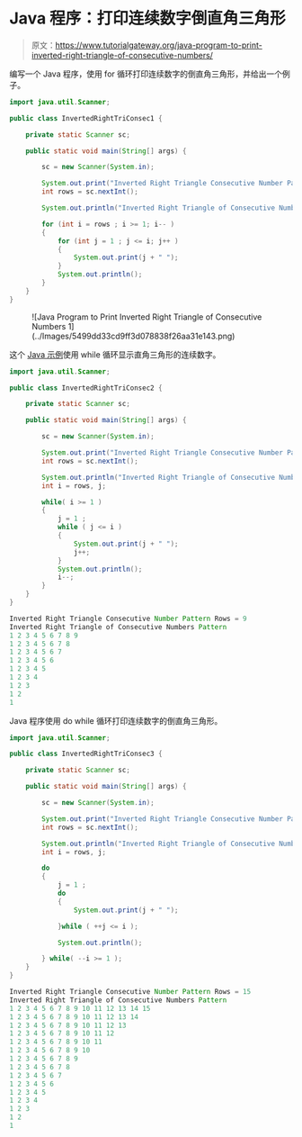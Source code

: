 # Java 程序：打印连续数字倒直角三角形

> 原文：<https://www.tutorialgateway.org/java-program-to-print-inverted-right-triangle-of-consecutive-numbers/>

编写一个 Java 程序，使用 for 循环打印连续数字的倒直角三角形，并给出一个例子。

```java
import java.util.Scanner;

public class InvertedRightTriConsec1 {

	private static Scanner sc;

	public static void main(String[] args) {

		sc = new Scanner(System.in);	

		System.out.print("Inverted Right Triangle Consecutive Number Pattern Rows = ");
		int rows = sc.nextInt();

		System.out.println("Inverted Right Triangle of Consecutive Numbers Pattern");

		for (int i = rows ; i >= 1; i-- ) 
		{
			for (int j = 1 ; j <= i; j++ ) 	
			{
				System.out.print(j + " ");
			}
			System.out.println();
		}
	}
}
```

<figure class="wp-block-image size-large">![Java Program to Print Inverted Right Triangle of Consecutive Numbers 1](../Images/5499dd33cd9ff3d078838f26aa31e143.png)</figure>

这个 [Java 示例](https://www.tutorialgateway.org/learn-java-programs/)使用 while 循环显示直角三角形的连续数字。

```java
import java.util.Scanner;

public class InvertedRightTriConsec2 {

	private static Scanner sc;

	public static void main(String[] args) {

		sc = new Scanner(System.in);	

		System.out.print("Inverted Right Triangle Consecutive Number Pattern Rows = ");
		int rows = sc.nextInt();

		System.out.println("Inverted Right Triangle of Consecutive Numbers Pattern");
		int i = rows, j;

		while( i >= 1 ) 
		{
			j = 1 ;
			while ( j <= i ) 	
			{
				System.out.print(j + " ");
				j++;
			}
			System.out.println();
			i--;
		}
	}
}
```

```java
Inverted Right Triangle Consecutive Number Pattern Rows = 9
Inverted Right Triangle of Consecutive Numbers Pattern
1 2 3 4 5 6 7 8 9 
1 2 3 4 5 6 7 8 
1 2 3 4 5 6 7 
1 2 3 4 5 6 
1 2 3 4 5 
1 2 3 4 
1 2 3 
1 2 
1 
```

Java 程序使用 do while 循环打印连续数字的倒直角三角形。

```java
import java.util.Scanner;

public class InvertedRightTriConsec3 {

	private static Scanner sc;

	public static void main(String[] args) {

		sc = new Scanner(System.in);	

		System.out.print("Inverted Right Triangle Consecutive Number Pattern Rows = ");
		int rows = sc.nextInt();

		System.out.println("Inverted Right Triangle of Consecutive Numbers Pattern");
		int i = rows, j;

		do
		{
			j = 1 ;
			do 	
			{
				System.out.print(j + " ");

			}while ( ++j <= i );

			System.out.println();

		} while( --i >= 1 );
	}
}
```

```java
Inverted Right Triangle Consecutive Number Pattern Rows = 15
Inverted Right Triangle of Consecutive Numbers Pattern
1 2 3 4 5 6 7 8 9 10 11 12 13 14 15 
1 2 3 4 5 6 7 8 9 10 11 12 13 14 
1 2 3 4 5 6 7 8 9 10 11 12 13 
1 2 3 4 5 6 7 8 9 10 11 12 
1 2 3 4 5 6 7 8 9 10 11 
1 2 3 4 5 6 7 8 9 10 
1 2 3 4 5 6 7 8 9 
1 2 3 4 5 6 7 8 
1 2 3 4 5 6 7 
1 2 3 4 5 6 
1 2 3 4 5 
1 2 3 4 
1 2 3 
1 2 
1 
```